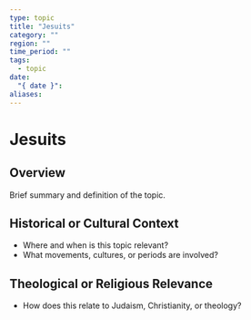 ```yaml
---
type: topic
title: "Jesuits"
category: ""
region: ""
time_period: ""
tags:
  - topic
date:
  "{ date }": 
aliases:
---
```


# Jesuits

## Overview

Brief summary and definition of the topic.

## Historical or Cultural Context

- Where and when is this topic relevant?
- What movements, cultures, or periods are involved?

## Theological or Religious Relevance

- How does this relate to Judaism, Christianity, or theology?